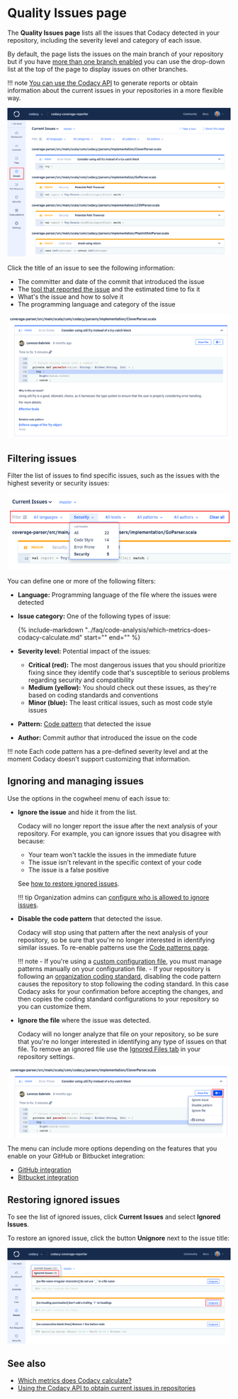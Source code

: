 # Quality Issues page

The **Quality Issues page** lists all the issues that Codacy detected in your repository, including the severity level and category of each issue.

By default, the page lists the issues on the main branch of your repository but if you have [more than one branch enabled](../repositories-configure/managing-branches.md) you can use the drop-down list at the top of the page to display issues on other branches.

!!! note
    [You can use the Codacy API](../codacy-api/examples/obtaining-current-issues-in-repositories.md) to generate reports or obtain information about the current issues in your repositories in a more flexible way.

![Issues page](images/issues.png)

<!--issue-detail-start-->
Click the title of an issue to see the following information:

-   The committer and date of the commit that introduced the issue
-   The [tool that reported the issue](../getting-started/supported-languages-and-tools.md) and the estimated time to fix it
-   What's the issue and how to solve it
-   The programming language and category of the issue
<!--issue-detail-end-->

![Issue details](images/issues-detail.png)

## Filtering issues

Filter the list of issues to find specific issues, such as the issues with the highest severity or security issues:

![Filtering issues](images/issues-filter.png)

You can define one or more of the following filters:

-   **Language:** Programming language of the file where the issues were detected

-   **Issue category:** One of the following types of issue:

    {%
        include-markdown "../faq/code-analysis/which-metrics-does-codacy-calculate.md"
        start="<!--issue-categories-start-->"
        end="<!--issue-categories-end-->"
    %}

-   **Severity level:** Potential impact of the issues:

    -   **Critical (red):** The most dangerous issues that you should prioritize fixing since they identify code that's susceptible to serious problems regarding security and compatibility
    -   **Medium (yellow):** You should check out these issues, as they're based on coding standards and conventions
    -   **Minor (blue):** The least critical issues, such as most code style issues

-   **Pattern:** [Code pattern](../repositories-configure/configuring-code-patterns.md) that detected the issue

-   **Author:** Commit author that introduced the issue on the code

!!! note
    Each code pattern has a pre-defined severity level and at the moment Codacy doesn't support customizing that information.

## Ignoring and managing issues

Use the options in the cogwheel menu of each issue to:

-   **Ignore the issue** and hide it from the list.

    Codacy will no longer report the issue after the next analysis of your repository. For example, you can ignore issues that you disagree with because:

    -   Your team won't tackle the issues in the immediate future
    -   The issue isn't relevant in the specific context of your code
    -   The issue is a false positive

    See [how to restore ignored issues](#restoring-ignored-issues).

    !!! tip
        Organization admins can [configure who is allowed to ignore issues](../organizations/roles-and-permissions-for-organizations.md#change-analysis-configuration).

-   **Disable the code pattern** that detected the issue.

    Codacy will stop using that pattern after the next analysis of your repository, so be sure that you're no longer interested in identifying similar issues. To re-enable patterns use the [Code patterns page](../repositories-configure/configuring-code-patterns.md).

    !!! note
        -   If you're using a [custom configuration file](../repositories-configure/configuring-code-patterns.md#using-your-own-tool-configuration-files), you must manage patterns manually on your configuration file.
        -   If your repository is following an [organization coding standard](../organizations/using-coding-standards.md), disabling the code pattern causes the repository to stop following the coding standard. In this case Codacy asks for your confirmation before accepting the changes, and then copies the coding standard configurations to your repository so you can customize them.

-   **Ignore the file** where the issue was detected.

    Codacy will no longer analyze that file on your repository, so be sure that you're no longer interested in identifying any type of issues on that file. To remove an ignored file use the [Ignored Files tab](../repositories-configure/ignoring-files.md) in your repository settings.

![Issue shortcuts menu](images/issues-menu.png)

The menu can include more options depending on the features that you enable on your GitHub or Bitbucket integration:

-   [GitHub integration](../repositories-configure/integrations/github-integration.md)
-   [Bitbucket integration](../repositories-configure/integrations/bitbucket-integration.md)

## Restoring ignored issues

To see the list of ignored issues, click **Current Issues** and select **Ignored Issues**.

To restore an ignored issue, click the button **Unignore** next to the issue title:

![Restoring an ignored issue](images/issues-unignore.png)

## See also

-   [Which metrics does Codacy calculate?](../faq/code-analysis/which-metrics-does-codacy-calculate.md)
-   [Using the Codacy API to obtain current issues in repositories](../codacy-api/examples/obtaining-current-issues-in-repositories.md)
